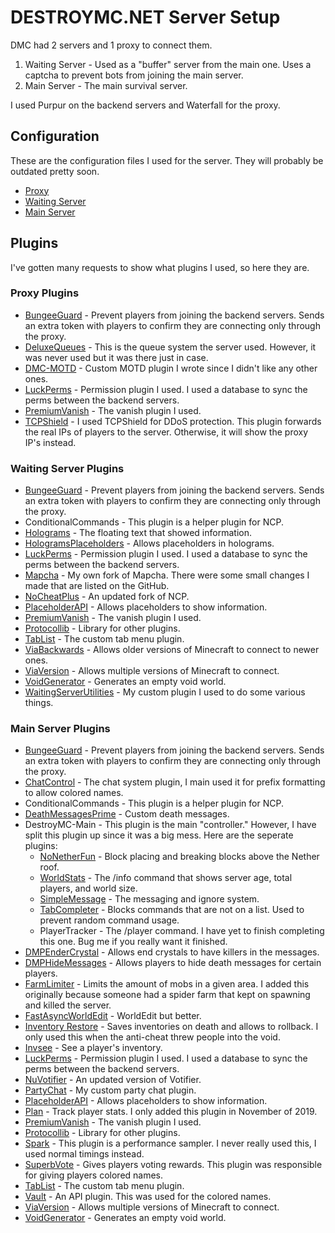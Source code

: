 # DESTROYMC.NET Server Setup

DMC had 2 servers and 1 proxy to connect them.
1. Waiting Server - Used as a "buffer" server from the main one. Uses a captcha to prevent bots from joining the main server.
2. Main Server - The main survival server.

I used Purpur on the backend servers and Waterfall for the proxy.

## Configuration
These are the configuration files I used for the server. They will probably be outdated pretty soon.
* [Proxy](https://github.com/DESTROYMC-NET/Server-Info/tree/master/Proxy-Server)
* [Waiting Server](https://github.com/DESTROYMC-NET/Server-Info/tree/master/Waiting-Server)
* [Main Server](https://github.com/DESTROYMC-NET/Server-Info/tree/master/Main-Server)

## Plugins
I've gotten many requests to show what plugins I used, so here they are.

### Proxy Plugins
* [BungeeGuard](https://github.com/lucko/BungeeGuard) - Prevent players from joining the backend servers. Sends an extra token with players to confirm they are connecting only through the proxy.
* [DeluxeQueues](https://www.spigotmc.org/resources/deluxequeues-20-sale-titlebars-actionbars-donor-bypass-and-more.69390/) - This is the queue system the server used. However, it was never used but it was there just in case.
* [DMC-MOTD](https://github.com/DESTROYMC-NET/DMC-MOTD) - Custom MOTD plugin I wrote since I didn't like any other ones.
* [LuckPerms](https://luckperms.net/) - Permission plugin I used. I used a database to sync the perms between the backend servers.
* [PremiumVanish](https://www.spigotmc.org/resources/premiumvanish-stay-hidden-bungee-support.14404/) - The vanish plugin I used.
* [TCPShield](https://github.com/TCPShield/RealIP) - I used TCPShield for DDoS protection. This plugin forwards the real IPs of players to the server. Otherwise, it will show the proxy IP's instead.
### Waiting Server Plugins
* [BungeeGuard](https://github.com/lucko/BungeeGuard) - Prevent players from joining the backend servers. Sends an extra token with players to confirm they are connecting only through the proxy.
* ConditionalCommands - This plugin is a helper plugin for NCP.
* [Holograms](https://www.spigotmc.org/resources/holograms.4924/) - The floating text that showed information.
* [HologramsPlaceholders](https://www.spigotmc.org/resources/holograms-placeholders.19813/) - Allows placeholders in holograms.
* [LuckPerms](https://luckperms.net/) - Permission plugin I used. I used a database to sync the perms between the backend servers.
* [Mapcha](https://github.com/DESTROYMC-NET/mapcha) - My own fork of Mapcha. There were some small changes I made that are listed on the GitHub.
* [NoCheatPlus](https://www.mc-market.org/resources/475/) - An updated fork of NCP.
* [PlaceholderAPI](https://www.spigotmc.org/resources/placeholderapi.6245/) - Allows placeholders to show information.
* [PremiumVanish](https://www.spigotmc.org/resources/premiumvanish-stay-hidden-bungee-support.14404/) - The vanish plugin I used.
* [Protocollib](https://www.spigotmc.org/resources/protocollib.1997/) - Library for other plugins.
* [TabList](https://www.spigotmc.org/resources/animated-tab-tablist.46229/) - The custom tab menu plugin.
* [ViaBackwards](https://www.spigotmc.org/resources/viabackwards.27448/) - Allows older versions of Minecraft to connect to newer ones.
* [ViaVersion](https://www.spigotmc.org/resources/viaversion.19254/) - Allows multiple versions of Minecraft to connect.
* [VoidGenerator](https://www.spigotmc.org/resources/voidgenerator.25391/) - Generates an empty void world.
* [WaitingServerUtilities](https://github.com/DESTROYMC-NET/WaitingServerUtilities) - My custom plugin I used to do some various things.
### Main Server Plugins
* [BungeeGuard](https://github.com/lucko/BungeeGuard) - Prevent players from joining the backend servers. Sends an extra token with players to confirm they are connecting only through the proxy.
* [ChatControl](https://www.spigotmc.org/resources/chatcontrol%E2%84%A2-the-ultimate-chat-plugin-500-000-downloads-1-2-5-1-16-2.271/) - The chat system plugin, I main used it for prefix formatting to allow colored names.
* ConditionalCommands - This plugin is a helper plugin for NCP.
* [DeathMessagesPrime](https://www.spigotmc.org/resources/deathmessagesprime.3789/) - Custom death messages.
* DestroyMC-Main - This plugin is the main "controller." However, I have split this plugin up since it was a big mess. Here are the seperate plugins:
    * [NoNetherFun](https://github.com/DESTROYMC-NET/NoNetherFun) - Block placing and breaking blocks above the Nether roof.
    * [WorldStats](https://github.com/DESTROYMC-NET/WorldStats) - The /info command that shows server age, total players, and world size.
    * [SimpleMessage](https://github.com/DESTROYMC-NET/SimpleMessage) - The messaging and ignore system.
    * [TabCompleter](https://github.com/DESTROYMC-NET/TabCompleter) - Blocks commands that are not on a list. Used to prevent random command usage.
    * PlayerTracker - The /player command. I have yet to finish completing this one. Bug me if you really want it finished.
* [DMPEnderCrystal](https://www.spigotmc.org/resources/dmpendercrystal.74768/) - Allows end crystals to have killers in the messages.
* [DMPHideMessages](https://www.spigotmc.org/resources/dmphidemessages.43080/) - Allows players to hide death messages for certain players.
* [FarmLimiter](https://www.spigotmc.org/resources/farm-limiter.1419/) - Limits the amount of mobs in a given area. I added this originally because someone had a spider farm that kept on spawning and killed the server.
* [FastAsyncWorldEdit](https://www.spigotmc.org/resources/fast-async-worldedit.13932/) - WorldEdit but better.
* [Inventory Restore](https://www.spigotmc.org/resources/inventory-restore-remastered.22027/) - Saves inventories on death and allows to rollback. I only used this when the anti-cheat threw people into the void.
* [Invsee](https://www.spigotmc.org/resources/invsee.60500/) - See a player's inventory.
* [LuckPerms](https://luckperms.net/) - Permission plugin I used. I used a database to sync the perms between the backend servers.
* [NuVotifier](https://www.spigotmc.org/resources/nuvotifier.13449/) - An updated version of Votifier.
* [PartyChat](https://github.com/DESTROYMC-NET/PartyChat) - My custom party chat plugin.
* [PlaceholderAPI](https://www.spigotmc.org/resources/placeholderapi.6245/) - Allows placeholders to show information.
* [Plan](https://www.spigotmc.org/resources/plan-player-analytics.32536/) - Track player stats. I only added this plugin in November of 2019.
* [PremiumVanish](https://www.spigotmc.org/resources/premiumvanish-stay-hidden-bungee-support.14404/) - The vanish plugin I used.
* [Protocollib](https://www.spigotmc.org/resources/protocollib.1997/) - Library for other plugins.
* [Spark](https://www.spigotmc.org/resources/spark.57242/) - This plugin is a performance sampler. I never really used this, I used normal timings instead.
* [SuperbVote](https://www.spigotmc.org/resources/superbvote.11626/) - Gives players voting rewards. This plugin was responsible for giving players colored names.
* [TabList](https://www.spigotmc.org/resources/animated-tab-tablist.46229/) - The custom tab menu plugin.
* [Vault](https://www.spigotmc.org/resources/vault.34315/) - An API plugin. This was used for the colored names.
* [ViaVersion](https://www.spigotmc.org/resources/viaversion.19254/) - Allows multiple versions of Minecraft to connect.
* [VoidGenerator](https://www.spigotmc.org/resources/voidgenerator.25391/) - Generates an empty void world.
